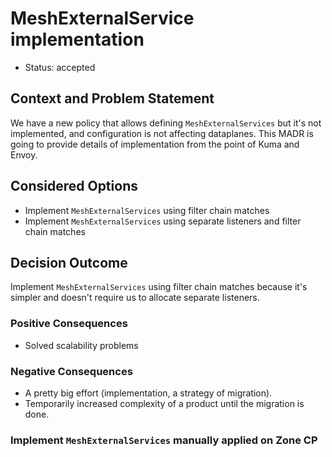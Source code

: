 # MeshExternalService implementation

* Status: accepted

## Context and Problem Statement

We have a new policy that allows defining `MeshExternalServices` but it's not implemented, and configuration is not affecting dataplanes. This MADR is going to provide details of implementation from the point of Kuma and Envoy.

## Considered Options

* Implement `MeshExternalServices` using filter chain matches
* Implement `MeshExternalServices` using separate listeners and filter chain matches

## Decision Outcome

Implement `MeshExternalServices` using filter chain matches because it's simpler and doesn't require us to allocate separate listeners.

### Positive Consequences

* Solved scalability problems

### Negative Consequences

* A pretty big effort (implementation, a strategy of migration).
* Temporarily increased complexity of a product until the migration is done.


### Implement `MeshExternalServices` manually applied on Zone CP

